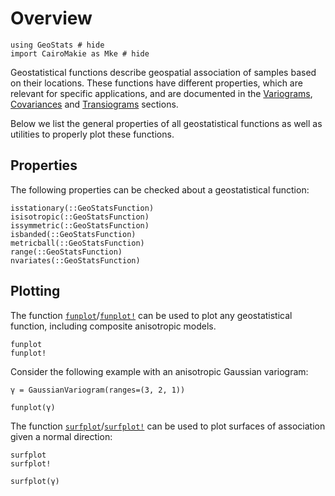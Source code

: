 # Overview

```@example functions
using GeoStats # hide
import CairoMakie as Mke # hide
```

Geostatistical functions describe geospatial association of samples
based on their locations. These functions have different properties,
which are relevant for specific applications, and are documented in
the [Variograms](variograms.md), [Covariances](covariances.md) and
[Transiograms](transiograms.md) sections.

Below we list the general properties of all geostatistical functions
as well as utilities to properly plot these functions.

## Properties

The following properties can be checked about a geostatistical function:

```@docs
isstationary(::GeoStatsFunction)
isisotropic(::GeoStatsFunction)
issymmetric(::GeoStatsFunction)
isbanded(::GeoStatsFunction)
metricball(::GeoStatsFunction)
range(::GeoStatsFunction)
nvariates(::GeoStatsFunction)
```

## Plotting

The function [`funplot`](@ref)/[`funplot!`](@ref) can be used to plot
any geostatistical function, including composite anisotropic models.

```@docs
funplot
funplot!
```

Consider the following example with an anisotropic Gaussian variogram:

```@example functions
γ = GaussianVariogram(ranges=(3, 2, 1))
```

```@example functions
funplot(γ)
```

The function [`surfplot`](@ref)/[`surfplot!`](@ref) can be used to plot
surfaces of association given a normal direction:

```@docs
surfplot
surfplot!
```

```@example functions
surfplot(γ)
```
